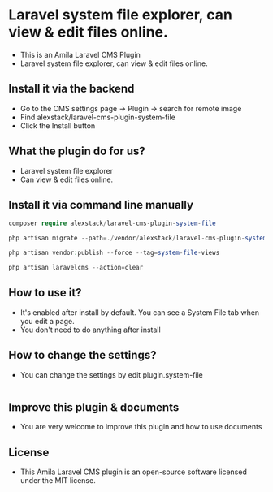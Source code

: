 # Laravel system file explorer, can view & edit files online.

-   This is an Amila Laravel CMS Plugin
-   Laravel system file explorer, can view & edit files online.

## Install it via the backend

-   Go to the CMS settings page -> Plugin -> search for remote image
-   Find alexstack/laravel-cms-plugin-system-file
-   Click the Install button

## What the plugin do for us?

-   Laravel system file explorer
-   Can view & edit files online.

## Install it via command line manually

```php
composer require alexstack/laravel-cms-plugin-system-file

php artisan migrate --path=./vendor/alexstack/laravel-cms-plugin-system-file/src/database/migrations

php artisan vendor:publish --force --tag=system-file-views

php artisan laravelcms --action=clear

```

## How to use it?

-   It's enabled after install by default. You can see a System File tab when you edit a page.
-   You don't need to do anything after install

## How to change the settings?

-   You can change the settings by edit plugin.system-file

```json

```

## Improve this plugin & documents

-   You are very welcome to improve this plugin and how to use documents

## License

-   This Amila Laravel CMS plugin is an open-source software licensed under the MIT license.
